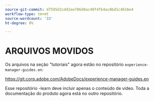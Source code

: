 ```yaml
---
source-git-commit: d7595d2cd42ee786d0ac49f4fb4ac8bd1c4616e4
workflow-type: tm+mt
source-wordcount: '33'
ht-degree: 0%

---
```

# ARQUIVOS MOVIDOS

Os arquivos na seção &quot;tutoriais&quot; agora estão no repositório `experience-manager-guides.en`:

<https://git.corp.adobe.com/AdobeDocs/experience-manager-guides.en>

Esse repositório -learn deve incluir apenas o conteúdo de vídeo. Toda a documentação do produto agora está no outro repositório.
